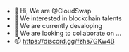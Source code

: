 - 👋 Hi, We are @CloudSwap
- 👀 We interested in blockchain talents
- 🌱 We are currently devaloping
- 💞️ We are looking to collaborate on ...
- 📫 https://discord.gg/fzhs7GKw4B

<!---
CloudSwap/CloudSwap is a ✨ special ✨ repository because its `README.md` (this file) appears on your GitHub profile.
You can click the Preview link to take a look at your changes.
--->
